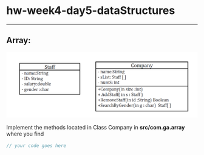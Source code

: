 # hw-week4-day5-dataStructures


---
## Array:

![pizza](images/UML.PNG)

Implement the methods located in Class Company in **src/com.ga.array** where you find 

```java
// your code goes here
```
